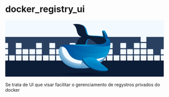 # docker_registry_ui

![1750727592562](image/README/1750727592562.png)

Se trata de UI que visar facilitar o gerenciamento de regystros privados do docker
